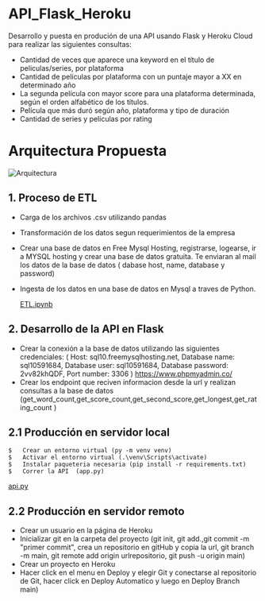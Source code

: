 # API_Flask_Heroku
Desarrollo y puesta en produción de una API usando Flask y Heroku Cloud para realizar las siguientes consultas:

* Cantidad de veces que aparece una keyword en el título de peliculas/series, por plataforma
* Cantidad de películas por plataforma con un puntaje mayor a XX en determinado año
* La segunda película con mayor score para una plataforma determinada, según el orden alfabético de los títulos.
* Película que más duró según año, plataforma y tipo de duración
* Cantidad de series y películas por rating

# Arquitectura Propuesta
![Arquitectura]()
##  1. Proceso de ETL
* Carga de los archivos .csv utilizando pandas
* Transformación de los datos segun requerimientos de la empresa 
* Crear una base de datos en Free Mysql Hosting, registrarse, logearse, ir a MYSQL hosting y crear una base de datos gratuita. Te enviaran al mail los datos de la base de datos ( dabase host, name, database y password) 
* Ingesta de los datos en una base de datos en Mysql a traves de Python. 

   [ETL.ipynb]()
##  2. Desarrollo de la API en Flask
* Crear la conexión a la base de datos utilizando las siguientes credenciales: (
Host: sql10.freemysqlhosting.net,
Database name: sql10591684,
Database user: sql10591684,
Database password: 2vv82khQDF,
Port number: 3306 )
<https://www.phpmyadmin.co/>
* Crear los endpoint que reciven informacion desde la url y realizan consultas a la base de datos (get_word_count,get_score_count,get_second_score,get_longest,get_rating_count ) 

##  2.1 Producción en servidor local 
    $   Crear un entorno virtual (py -m venv venv)
    $   Activar el entorno virtual (.\venv\Scripts\activate)
    $   Instalar paqueteria necesaria (pip install -r requirements.txt)
    $   Correr la API  (app.py)
[api.py]()  
##  2.2 Producción en servidor remoto
*  Crear un usuario en la página de Heroku
*  Inicializar git en la carpeta del proyecto (git init, git add.,git commit -m "primer commit", crea un repositorio en gitHub y copia la url, git branch -m main, git remote add origin urlrepositorio, git push -u origin main)
*  Crear un proyecto en Heroku
*  Hacer click en el menu en Deploy y elegir Git y conectarse al repositorio de Git, hacer click en Deploy Automatico y luego en Deploy Branch main)
      
 

    


